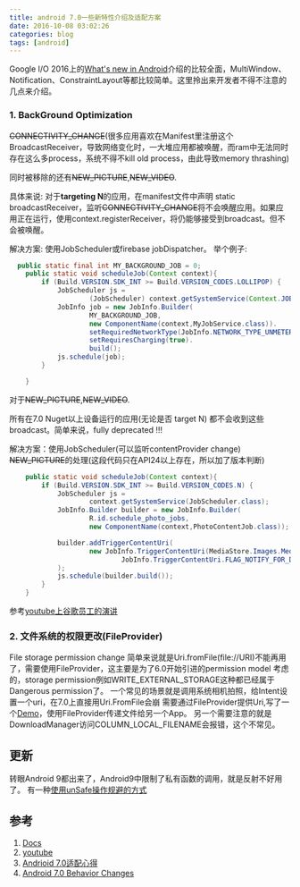 ```yaml
---
title: android 7.0一些新特性介绍及适配方案
date: 2016-10-08 03:02:26
categories: blog  
tags: [android]
---
```


Google I/O 2016上的[What's new in Android](https://www.youtube.com/watch?v=B08iLAtS3AQ)介绍的比较全面，MultiWindow、Notification、ConstraintLayout等都比较简单。这里拎出来开发者不得不注意的几点来介绍。
<!--more-->

### 1. BackGround Optimization

~~CONNECTIVITY_CHANGE~~(很多应用喜欢在Manifest里注册这个BroadcastReceiver，导致网络变化时，一大堆应用都被唤醒，而ram中无法同时存在这么多process，系统不得不kill old process，由此导致memory thrashing)

同时被移除的还有~~NEW_PICTURE~~,~~NEW_VIDEO~~.

具体来说: 对于**targeting N**的应用，在manifest文件中声明 static broadcastReceiver，监听~~CONNECTIVITY_CHANGE~~将不会唤醒应用。如果应用正在运行，使用context.registerReceiver，将仍能够接受到broadcast。但不会被唤醒。

解决方案: 使用JobScheduler或firebase jobDispatcher。
举个例子:
```java
  public static final int MY_BACKGROUND_JOB = 0;
    public static void scheduleJob(Context context){
        if (Build.VERSION.SDK_INT >= Build.VERSION_CODES.LOLLIPOP) {
            JobScheduler js =
                    (JobScheduler) context.getSystemService(Context.JOB_SCHEDULER_SERVICE);
            JobInfo job = new JobInfo.Builder(
                    MY_BACKGROUND_JOB,
                    new ComponentName(context,MyJobService.class)).
                    setRequiredNetworkType(JobInfo.NETWORK_TYPE_UNMETERED).
                    setRequiresCharging(true).
                    build();
            js.schedule(job);
        }

    }
```


对于~~NEW_PICTURE~~,~~NEW_VIDEO~~.

所有在7.0 Nuget以上设备运行的应用(无论是否 target N) 都不会收到这些broadcast。简单来说，fully deprecated  !!!

解决方案：使用JobScheduler(可以监听contentProvider change)
~~NEW_PICTURE~~的处理(这段代码只在API24以上存在，所以加了版本判断)
```java
    public static void scheduleJob(Context context){
        if (Build.VERSION.SDK_INT >= Build.VERSION_CODES.N) {
            JobScheduler js =
                    context.getSystemService(JobScheduler.class);
            JobInfo.Builder builder = new JobInfo.Builder(
                    R.id.schedule_photo_jobs,
                    new ComponentName(context,PhotoContentJob.class));

            builder.addTriggerContentUri(
                    new JobInfo.TriggerContentUri(MediaStore.Images.Media.EXTERNAL_CONTENT_URI,
                            JobInfo.TriggerContentUri.FLAG_NOTIFY_FOR_DESCENDANTS)
            );
            js.schedule(builder.build());
        }
    }
```
参考[youtube上谷歌员工的演讲](https://www.youtube.com/watch?v=3ZX0CfVfVP8)

### 2. 文件系统的权限更改(FileProvider)

 File storage permission change
 简单来说就是Uri.fromFile(file://URI)不能再用了，需要使用FileProvider，这主要是为了6.0开始引进的permission model 考虑的，storage permission例如WRITE_EXTERNAL_STORAGE这种都已经属于Dangerous permission了。
 一个常见的场景就是调用系统相机拍照，给Intent设置一个uri，在7.0上直接用Uri.FromFile会崩
 需要通过FileProvider提供Uri,写了一个[Demo](https://github.com/Haldir65/FileProviderDmo)，使用FileProvider传递文件给另一个App。
 另一个需要注意的就是DownloadManager访问COLUMN_LOCAL_FILENAME会报错，这个不常见。



## 更新
转眼Android 9都出来了，Android9中限制了私有函数的调用，就是反射不好用了。
有一种[使用unSafe操作规避的方式](https://fucknmb.com/2018/10/05/一种纯Java层绕过Android-P私有函数调用限制的方式/#more)

## 参考

1. [Docs](https://developer.android.com/topic/performance/background-optimization.html?utm_campaign=adp_series__100616&utm_source=anddev&utm_medium=yt-desc)
2. [youtube](https://www.youtube.com/watch?v=vBjTXKpaFj8)
3. [Andrioid 7.0适配心得](http://gold.xitu.io/entry/57ff7e14a0bb9f005860c805)
4. [Android 7.0 Behavior Changes](https://developer.android.com/about/versions/nougat/android-7.0-changes.html)
